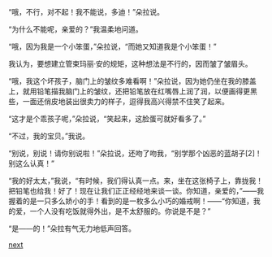 
“哦，不行，对不起！我不能说，多迪！”朵拉说。

“为什么不能呢，亲爱的？”我温柔地问道。

“哦，因为我是一个小笨蛋，”朵拉说，“而她又知道我是个小笨蛋！”

我认为，要想建立管束玛丽·安的规矩，这种想法是不行的，因而皱了皱眉头。

“哦，我这个坏孩子，脑门上的皱纹多难看啊！”朵拉说，因为她仍坐在我的膝盖上，就用铅笔描我脑门上的皱纹，还把铅笔放在红嘴唇上润了润，以便画得更黑些，一面还俏皮地装出很卖力的样子，逗得我高兴得禁不住笑了起来。

“这才是个乖孩子呢，”朵拉说，“笑起来，这脸蛋可就好看多了。”

“不过，我的宝贝。”我说。

“别说，别说！请你别说啦！”朵拉说，还吻了吻我，“别学那个凶恶的蓝胡子[2]！别这么认真！”

“我的好太太，”我说，“有时候，我们得认真一点。来，坐在这张椅子上，靠拢我！把铅笔也给我！好了！现在让我们正正经经地来谈一谈。你知道，亲爱的，”——我握着的是一只多么娇小的手！看到的是一枚多么小巧的婚戒啊！——“你知道，我的爱，一个人没有吃饭就得外出，是不太舒服的。你说是不是？”

“是——的！”朵拉有气无力地低声回答。

[next](page561)
